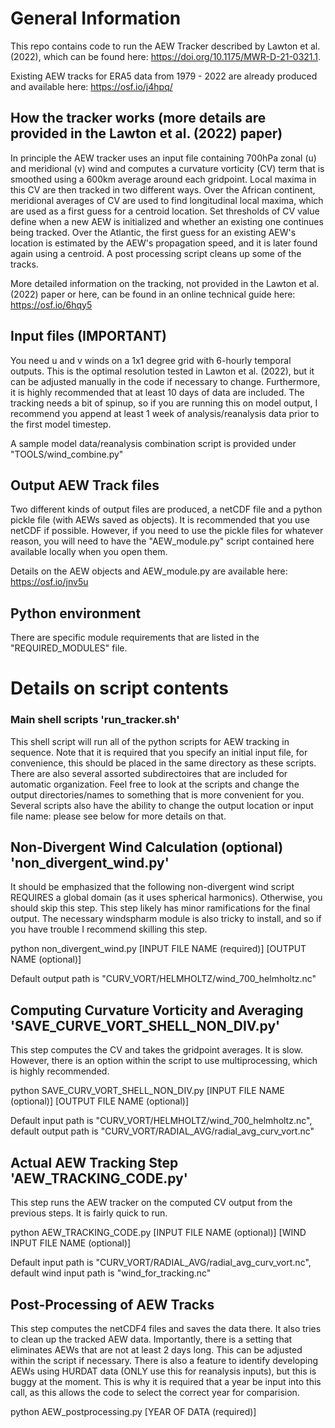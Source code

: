 # General Information
This repo contains code to run the AEW Tracker described by Lawton et al. (2022), which can be found here: https://doi.org/10.1175/MWR-D-21-0321.1. 

Existing AEW tracks for ERA5 data from 1979 - 2022 are already produced and available here: https://osf.io/j4hpq/

## How the tracker works (more details are provided in the Lawton et al. (2022) paper)
In principle the AEW tracker uses an input file containing 700hPa zonal (u) and meridional (v) wind and computes a curvature vorticity (CV) term that is smoothed using a 600km average around each gridpoint. Local maxima in this CV are then tracked in two different ways. Over the African continent, meridional averages of CV are used to find longitudinal local maxima, which are used as a first guess for a centroid location. Set thresholds of CV value define when a new AEW is initialized and whether an existing one continues being tracked. Over the Atlantic, the first guess for an existing AEW's location is estimated by the AEW's propagation speed, and it is later found again using a centroid. A post processing script cleans up some of the tracks. 

More detailed information on the tracking, not provided in the Lawton et al. (2022) paper or here, can be found in an online technical guide here: https://osf.io/6hqy5

## Input files (IMPORTANT)
You need u and v winds on a 1x1 degree grid with 6-hourly temporal outputs. This is the optimal resolution tested in Lawton et al. (2022), but it can be adjusted manually in the code if necessary to change. Furthermore, it is highly recommended that at least 10 days of data are included. The tracking needs a bit of spinup, so if you are running this on model output, I recommend you append at least 1 week of analysis/reanalysis data prior to the first model timestep. 

A sample model data/reanalysis combination script is provided under "TOOLS/wind_combine.py"

## Output AEW Track files
Two different kinds of output files are produced, a netCDF file and a python pickle file (with AEWs saved as objects). It is recommended that you use netCDF if possible. However, if you need to use the pickle files for whatever reason, you will need to have the "AEW_module.py" script contained here available locally when you open them. 

Details on the AEW objects and AEW_module.py are available here: https://osf.io/jnv5u

## Python environment
There are specific module requirements that are  listed in the "REQUIRED_MODULES" file.

# Details on script contents

### Main shell scripts 'run_tracker.sh'
This shell script will run all of the python scripts for AEW tracking in sequence. Note that it is required that you specify an initial input file, for convenience, this should be placed in the same directory as these scripts. There are also several assorted subdirectoires that are included for automatic organization. Feel free to look at the scripts and change the output directories/names to something that is more convenient for you. Several scripts also have the ability to change the output location or input file name: please see below for more details on that. 

## Non-Divergent Wind Calculation (optional) 'non_divergent_wind.py'
It should be emphasized that the following non-divergent wind script REQUIRES a global domain (as it uses spherical harmonics). Otherwise, you should skip this step. This step likely has minor ramifications for the final output. The necessary windspharm module is also tricky to install, and so if you have trouble I recommend skilling this step. 

python non_divergent_wind.py [INPUT FILE NAME (required)] [OUTPUT NAME (optional)]

Default output path is "CURV_VORT/HELMHOLTZ/wind_700_helmholtz.nc"

## Computing Curvature Vorticity and Averaging 'SAVE_CURVE_VORT_SHELL_NON_DIV.py'
This step computes the CV and takes the gridpoint averages. It is slow. However, there is an option within the script to use multiprocessing, which is highly recommended. 

python SAVE_CURV_VORT_SHELL_NON_DIV.py [INPUT FILE NAME (optional)] [OUTPUT FILE NAME (optional)]

Default input path is "CURV_VORT/HELMHOLTZ/wind_700_helmholtz.nc", default output path is "CURV_VORT/RADIAL_AVG/radial_avg_curv_vort.nc"

## Actual AEW Tracking Step 'AEW_TRACKING_CODE.py'

This step runs the AEW tracker on the computed CV output from the previous steps. It is fairly quick to run.

python AEW_TRACKING_CODE.py [INPUT FILE NAME (optional)] [WIND INPUT FILE NAME (optional)]

Default input path is "CURV_VORT/RADIAL_AVG/radial_avg_curv_vort.nc", default wind input path is "wind_for_tracking.nc"

## Post-Processing of AEW Tracks
This step computes the netCDF4 files and saves the data there. It also tries to clean up the tracked AEW data. Importantly, there is a setting that eliminates AEWs that are not at least 2 days long. This can be adjusted within the script if necessary. There is also a feature to identify developing AEWs using HURDAT data (ONLY use this for reanalysis inputs), but this is buggy at the moment. This is why it is required that a year be input into this call, as this allows the code to select the correct year for comparision. 

python AEW_postprocessing.py [YEAR OF DATA (required)]

